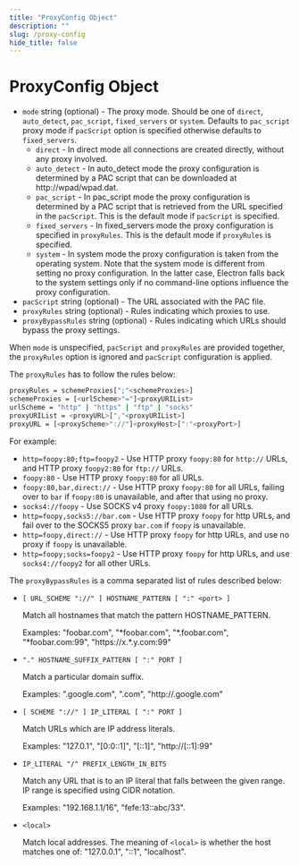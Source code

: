 ```yaml
---
title: "ProxyConfig Object"
description: ""
slug: /proxy-config
hide_title: false
---
```


# ProxyConfig Object

* `mode` string (optional) - The proxy mode. Should be one of `direct`,
`auto_detect`, `pac_script`, `fixed_servers` or `system`.
Defaults to `pac_script` proxy mode if `pacScript` option is specified
otherwise defaults to `fixed_servers`.
  * `direct` - In direct mode all connections are created directly, without any proxy involved.
  * `auto_detect` - In auto_detect mode the proxy configuration is determined by a PAC script that can
    be downloaded at http://wpad/wpad.dat.
  * `pac_script` - In pac_script mode the proxy configuration is determined by a PAC script that is
    retrieved from the URL specified in the `pacScript`. This is the default mode if `pacScript` is specified.
  * `fixed_servers` - In fixed_servers mode the proxy configuration is specified in `proxyRules`.
    This is the default mode if `proxyRules` is specified.
  * `system` - In system mode the proxy configuration is taken from the operating system.
    Note that the system mode is different from setting no proxy configuration.
    In the latter case, Electron falls back to the system settings only if no
    command-line options influence the proxy configuration.
* `pacScript` string (optional) - The URL associated with the PAC file.
* `proxyRules` string (optional) - Rules indicating which proxies to use.
* `proxyBypassRules` string (optional) - Rules indicating which URLs should
bypass the proxy settings.

When `mode` is unspecified, `pacScript` and `proxyRules` are provided together, the `proxyRules`
option is ignored and `pacScript` configuration is applied.

The `proxyRules` has to follow the rules below:

```sh
proxyRules = schemeProxies[";"<schemeProxies>]
schemeProxies = [<urlScheme>"="]<proxyURIList>
urlScheme = "http" | "https" | "ftp" | "socks"
proxyURIList = <proxyURL>[","<proxyURIList>]
proxyURL = [<proxyScheme>"://"]<proxyHost>[":"<proxyPort>]
```

For example:

* `http=foopy:80;ftp=foopy2` - Use HTTP proxy `foopy:80` for `http://` URLs, and
  HTTP proxy `foopy2:80` for `ftp://` URLs.
* `foopy:80` - Use HTTP proxy `foopy:80` for all URLs.
* `foopy:80,bar,direct://` - Use HTTP proxy `foopy:80` for all URLs, failing
  over to `bar` if `foopy:80` is unavailable, and after that using no proxy.
* `socks4://foopy` - Use SOCKS v4 proxy `foopy:1080` for all URLs.
* `http=foopy,socks5://bar.com` - Use HTTP proxy `foopy` for http URLs, and fail
  over to the SOCKS5 proxy `bar.com` if `foopy` is unavailable.
* `http=foopy,direct://` - Use HTTP proxy `foopy` for http URLs, and use no
  proxy if `foopy` is unavailable.
* `http=foopy;socks=foopy2` - Use HTTP proxy `foopy` for http URLs, and use
  `socks4://foopy2` for all other URLs.

The `proxyBypassRules` is a comma separated list of rules described below:

* `[ URL_SCHEME "://" ] HOSTNAME_PATTERN [ ":" <port> ]`

   Match all hostnames that match the pattern HOSTNAME_PATTERN.

   Examples:
     "foobar.com", "\*foobar.com", "\*.foobar.com", "\*foobar.com:99",
     "https://x.\*.y.com:99"

* `"." HOSTNAME_SUFFIX_PATTERN [ ":" PORT ]`

   Match a particular domain suffix.

   Examples:
     ".google.com", ".com", "http://.google.com"

* `[ SCHEME "://" ] IP_LITERAL [ ":" PORT ]`

   Match URLs which are IP address literals.

   Examples:
     "127.0.1", "\[0:0::1]", "\[::1]", "http://\[::1]:99"

* `IP_LITERAL "/" PREFIX_LENGTH_IN_BITS`

   Match any URL that is to an IP literal that falls between the
   given range. IP range is specified using CIDR notation.

   Examples:
     "192.168.1.1/16", "fefe:13::abc/33".

* `<local>`

   Match local addresses. The meaning of `<local>` is whether the
   host matches one of: "127.0.0.1", "::1", "localhost".
